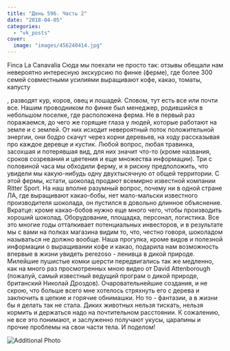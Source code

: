 ```yaml
---
title: "День 596. Часть 2"
date: "2018-04-05"
categories: 
  - "vk_posts"
cover:
  image: "images/456240414.jpg"
---
```


Finca La Canavalia Сюда мы поехали не просто так: отзывы обещали нам невероятно интересную экскурсию по финке (ферме), где более 300 семей совместными усилиями выращивают кофе, какао, томаты, капусту

<!--more--> , разводят кур, коров, овец и лошадей. Словом, тут есть все или почти все. Нашим проводником по финке был менеджер, родившийся в небольшом поселке, где расположена ферма. Не в первый раз поражаемся, до чего же горящие глаза у людей, которые работают на земле и с землей. От них исходит невероятный поток положительной энергии, они бодро скачут через корни деревьев, на ходу рассказывая про каждое деревце и кустик. Любой вопрос, любая травинка, засохшая и потерявшая вид, для них значит что-то (кроме названия, сроков созревания и цветения и еще множества информации). Три с половиной часа мы обходили ферму, и я рискну предположить, что увидели мы какую-нибудь одну двухтысячную от общей территории. С этой фермы, кстати, шоколад продают всемирно известной компании Ritter Sport. На наш вполне разумный вопрос, почему ни в одной стране ЛА, где выращивают какао-бобы, нет мало-мальски известного производителя шоколада, он пустился в довольно длинное объяснение. Вкратце: кроме какао-бобов нужно еще много чего, чтобы производить хороший шоколад. Оборудование, площадка, персонал, логистика. Все это многие годы отталкивает потенциальных инвесторов, и в результате мы с вами на полках магазина видим то, что, честно говоря, шоколадом называться не должно вообще. Наша прогулка, кроме видов и полезной информации о выращивании кофе и какао, подарила нам возможность впервые в жизни увидеть perezoso - ленивца в дикой природе. Милейшие пушистые комки шерсти передвигались так же медленно, как на много раз просмотренных мною видео от David Attenborough (пожалуй, самый известный ведущий програм о дикой природе, британский Николай Дроздов). Очаровательнейшие создания, и не скрою, что больше всего мне хотелось стряхнуть его с дерева и заключить в цепкие и горячие обнимашки. Но то - фантазии, а в жизни бы я делать так не стала. Диких животных нельзя тискать, нельзя кормить и держаться надо на почтительном расстоянии. К сожалению, не все это понимают, и заслуженно получают укусы, царапины и прочие проблемы на свои части тела. И поделом!

![Additional Photo](https://vodpop.ru/wp-content/uploads/2023/07/456240415.jpg)
